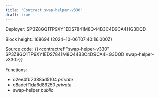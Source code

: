 ```yaml
---
title: "Contract swap-helper-v330"
draft: true
---
```

Deployer: SP3Z8GQ1TP9XY1EDS7841M8Q44B3C4D9CA4HG3DQD


 



Block height: 168694 (2024-10-06T07:40:16.000Z)

Source code: {{<contractref "swap-helper-v330" SP3Z8GQ1TP9XY1EDS7841M8Q44B3C4D9CA4HG3DQD swap-helper-v330>}}

Functions:

* o2ee4fb2388ad5104 _private_
* o8adeff1da6d86250 _private_
* swap-helper _public_
